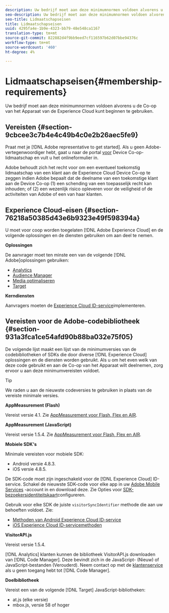 ```yaml
---
description: Uw bedrijf moet aan deze minimumnormen voldoen alvorens u de Co-op van het Apparaat van de Experience Cloud kunt beginnen te gebruiken.
seo-description: Uw bedrijf moet aan deze minimumnormen voldoen alvorens u de Co-op van het Apparaat van de Experience Cloud kunt beginnen te gebruiken.
seo-title: Lidmaatschapseisen
title: Lidmaatschapseisen
uuid: 4295fa4e-1b9e-4323-bb79-48e548ca1167
translation-type: tm+mt
source-git-commit: 822882d4f9bb9eed7cf116597b62d07bbe94376c
workflow-type: tm+mt
source-wordcount: '460'
ht-degree: 4%

---
```



# Lidmaatschapseisen{#membership-requirements}

Uw bedrijf moet aan deze minimumnormen voldoen alvorens u de Co-op van het Apparaat van de Experience Cloud kunt beginnen te gebruiken.

## Vereisten {#section-9cbcee3c7b4e4c49b4c0e2b26aec5fe9}

Praat met je [!DNL Adobe representative to get started]. Als u geen Adobe-vertegenwoordiger hebt, gaat u naar de portal [voor](http://landing.adobe.com/en/na/events/summit/275658-summit-co-op.html) Device Co-op-lidmaatschap en vult u het onlineformulier in.

Adobe behoudt zich het recht voor om een eventueel toekomstig lidmaatschap van een klant aan de Experience Cloud Device Co-op te zeggen indien Adobe bepaalt dat de deelname van een toekomstige klant aan de Device Co-op (1) een schending van een toepasselijk recht kan inhouden; of (2) een wezenlijk risico opleveren voor de veiligheid of de activiteiten van Adobe of een van haar klanten.

## Experience Cloud-eisen {#section-76218a50385d43e6b9323e49f598394a}

U moet voor coop worden toegelaten [!DNL Adobe Experience Cloud] en de volgende oplossingen en de diensten gebruiken om aan deel te nemen.

**Oplossingen**

De aanvrager moet ten minste een van de volgende [!DNL Adobe]oplossingen gebruiken:

* [Analytics](http://www.adobe.com/marketing-cloud/web-analytics.html)
* [Audience Manager](http://www.adobe.com/marketing-cloud/data-management-platform.html)
* [Media optimaliseren](http://www.adobe.com/marketing-cloud/online-advertising-management.html)
* [Target](http://www.adobe.com/marketing-cloud/testing-targeting.html)

**Kerndiensten**

Aanvragers moeten de [Experience Cloud ID-service](https://docs.adobe.com/content/help/nl-NL/id-service/using/home.html)implementeren.

## Vereisten voor de Adobe-codebibliotheek {#section-931a3fca1ce54afd90b88ba032e75f05}

De volgende lijst maakt een lijst van de minimumversies van de codebibliotheken of SDKs die door diverse [!DNL Experience Cloud] oplossingen en de diensten worden gebruikt. Als u om het even welk van deze code gebruikt en aan de Co-op van het Apparaat wilt deelnemen, zorg ervoor u aan deze minimumvereisten voldoet.

>[!TIP]
>
>We raden u aan de nieuwste codeversies te gebruiken in plaats van de vereiste minimale versies.

**AppMeasurement (Flash)**

Vereist versie 4.1. Zie [AppMeasurement voor Flash, Flex en AIR](https://github.com/AdobeDocs/analytics-1.4-apis/blob/master/docs/data-insertion-api/index.md).

**AppMeasurement (JavaScript)**

Vereist versie 1.5.4. Zie [AppMeasurement voor Flash, Flex en AIR](https://docs.adobe.com/content/help/en/analytics/implementation/js/migrate-from-hcode.html).

**Mobiele SDK&#39;s**

Minimale vereisten voor mobiele SDK:

* Android versie 4.8.3.
* iOS versie 4.8.5.

De SDK-code moet zijn ingeschakeld voor de [!DNL Experience Cloud] ID-service. Schakel de nieuwste SDK-code voor elke app in uw [Adobe Mobile Services](https://mobilemarketing.adobe.com/) -account in en download deze. Zie Opties voor [SDK-bezoekersidentiteitskaart](https://docs.adobe.com/content/help/en/mobile-services/using/manage-app-settings-ug/configuring-app/t-config-visitor.html)configureren.

Gebruik voor elke SDK de juiste `visitorSyncIdentifier` methode die aan uw behoeften voldoet. Zie:

* [Methoden van Android Experience Cloud ID-service](https://docs.adobe.com/content/help/en/mobile-services/android/experience-cloud-android/mcvid.html)
* [iOS Experience Cloud ID-servicemethoden](https://docs.adobe.com/content/help/en/mobile-services/ios/exp-cloud-ios/mcvid.html)

**VisitorAPI.js**

Vereist versie 1.5.4.

[!DNL Analytics] klanten kunnen de bibliotheek VisitorAPI.js downloaden van [!DNL Code Manager]. Deze bevindt zich in de JavaScript- (Nieuw) of JavaScript-bestanden (Verouderd). Neem contact op met de [klantenservice](https://helpx.adobe.com/marketing-cloud/contact-support.html) als u geen toegang hebt tot [!DNL Code Manager].

**Doelbibliotheek**

Vereist een van de volgende [!DNL Target] JavaScript-bibliotheken:

* at.js (elke versie)
* mbox.js, versie 58 of hoger

